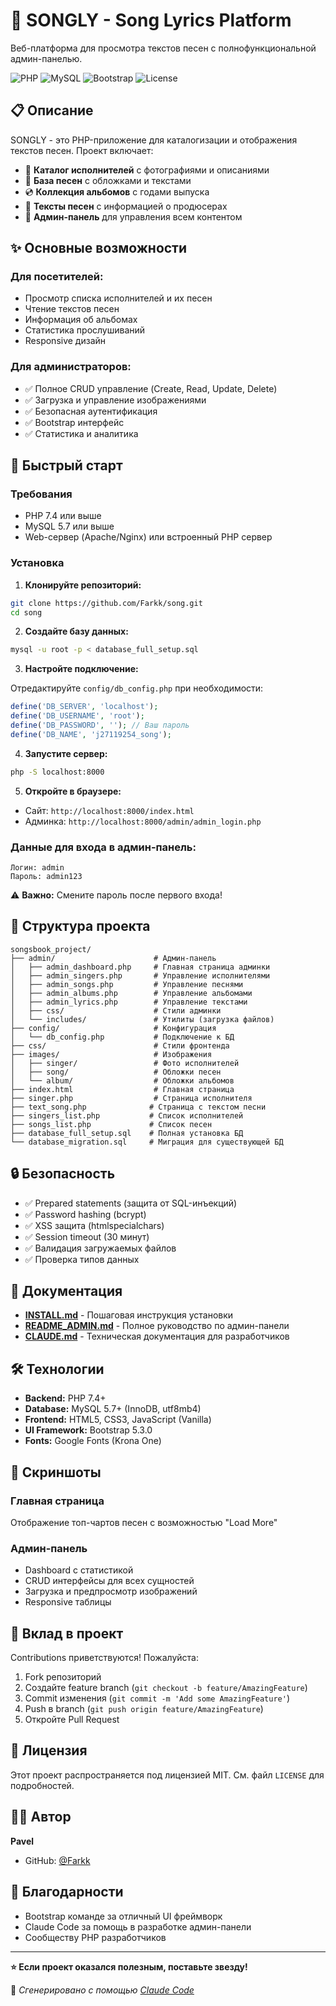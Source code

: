 # 🎵 SONGLY - Song Lyrics Platform

Веб-платформа для просмотра текстов песен с полнофункциональной админ-панелью.

![PHP](https://img.shields.io/badge/PHP-7.4+-777BB4?style=flat&logo=php&logoColor=white)
![MySQL](https://img.shields.io/badge/MySQL-5.7+-4479A1?style=flat&logo=mysql&logoColor=white)
![Bootstrap](https://img.shields.io/badge/Bootstrap-5.3.0-7952B3?style=flat&logo=bootstrap&logoColor=white)
![License](https://img.shields.io/badge/License-MIT-green.svg)

## 📋 Описание

SONGLY - это PHP-приложение для каталогизации и отображения текстов песен. Проект включает:

- 🎤 **Каталог исполнителей** с фотографиями и описаниями
- 🎵 **База песен** с обложками и текстами
- 💿 **Коллекция альбомов** с годами выпуска
- 📝 **Тексты песен** с информацией о продюсерах
- 🔐 **Админ-панель** для управления всем контентом

## ✨ Основные возможности

### Для посетителей:
- Просмотр списка исполнителей и их песен
- Чтение текстов песен
- Информация об альбомах
- Статистика прослушиваний
- Responsive дизайн

### Для администраторов:
- ✅ Полное CRUD управление (Create, Read, Update, Delete)
- ✅ Загрузка и управление изображениями
- ✅ Безопасная аутентификация
- ✅ Bootstrap интерфейс
- ✅ Статистика и аналитика

## 🚀 Быстрый старт

### Требования

- PHP 7.4 или выше
- MySQL 5.7 или выше
- Web-сервер (Apache/Nginx) или встроенный PHP сервер

### Установка

1. **Клонируйте репозиторий:**

```bash
git clone https://github.com/Farkk/song.git
cd song
```

2. **Создайте базу данных:**

```bash
mysql -u root -p < database_full_setup.sql
```

3. **Настройте подключение:**

Отредактируйте `config/db_config.php` при необходимости:

```php
define('DB_SERVER', 'localhost');
define('DB_USERNAME', 'root');
define('DB_PASSWORD', ''); // Ваш пароль
define('DB_NAME', 'j27119254_song');
```

4. **Запустите сервер:**

```bash
php -S localhost:8000
```

5. **Откройте в браузере:**

- Сайт: `http://localhost:8000/index.html`
- Админка: `http://localhost:8000/admin/admin_login.php`

### Данные для входа в админ-панель:

```
Логин: admin
Пароль: admin123
```

⚠️ **Важно:** Смените пароль после первого входа!

## 📁 Структура проекта

```
songsbook_project/
├── admin/                      # Админ-панель
│   ├── admin_dashboard.php     # Главная страница админки
│   ├── admin_singers.php       # Управление исполнителями
│   ├── admin_songs.php         # Управление песнями
│   ├── admin_albums.php        # Управление альбомами
│   ├── admin_lyrics.php        # Управление текстами
│   ├── css/                    # Стили админки
│   └── includes/               # Утилиты (загрузка файлов)
├── config/                     # Конфигурация
│   └── db_config.php           # Подключение к БД
├── css/                        # Стили фронтенда
├── images/                     # Изображения
│   ├── singer/                 # Фото исполнителей
│   ├── song/                   # Обложки песен
│   └── album/                  # Обложки альбомов
├── index.html                  # Главная страница
├── singer.php                  # Страница исполнителя
├── text_song.php              # Страница с текстом песни
├── singers_list.php           # Список исполнителей
├── songs_list.php             # Список песен
├── database_full_setup.sql    # Полная установка БД
└── database_migration.sql     # Миграция для существующей БД
```

## 🔒 Безопасность

- ✅ Prepared statements (защита от SQL-инъекций)
- ✅ Password hashing (bcrypt)
- ✅ XSS защита (htmlspecialchars)
- ✅ Session timeout (30 минут)
- ✅ Валидация загружаемых файлов
- ✅ Проверка типов данных

## 📖 Документация

- **[INSTALL.md](INSTALL.md)** - Пошаговая инструкция установки
- **[README_ADMIN.md](README_ADMIN.md)** - Полное руководство по админ-панели
- **[CLAUDE.md](CLAUDE.md)** - Техническая документация для разработчиков

## 🛠️ Технологии

- **Backend:** PHP 7.4+
- **Database:** MySQL 5.7+ (InnoDB, utf8mb4)
- **Frontend:** HTML5, CSS3, JavaScript (Vanilla)
- **UI Framework:** Bootstrap 5.3.0
- **Fonts:** Google Fonts (Krona One)

## 📸 Скриншоты

### Главная страница
Отображение топ-чартов песен с возможностью "Load More"

### Админ-панель
- Dashboard с статистикой
- CRUD интерфейсы для всех сущностей
- Загрузка и предпросмотр изображений
- Responsive таблицы

## 🤝 Вклад в проект

Contributions приветствуются! Пожалуйста:

1. Fork репозиторий
2. Создайте feature branch (`git checkout -b feature/AmazingFeature`)
3. Commit изменения (`git commit -m 'Add some AmazingFeature'`)
4. Push в branch (`git push origin feature/AmazingFeature`)
5. Откройте Pull Request

## 📝 Лицензия

Этот проект распространяется под лицензией MIT. См. файл `LICENSE` для подробностей.

## 👨‍💻 Автор

**Pavel**
- GitHub: [@Farkk](https://github.com/Farkk)

## 🙏 Благодарности

- Bootstrap команде за отличный UI фреймворк
- Claude Code за помощь в разработке админ-панели
- Сообществу PHP разработчиков

---

**⭐ Если проект оказался полезным, поставьте звезду!**

🤖 *Сгенерировано с помощью [Claude Code](https://claude.com/claude-code)*
